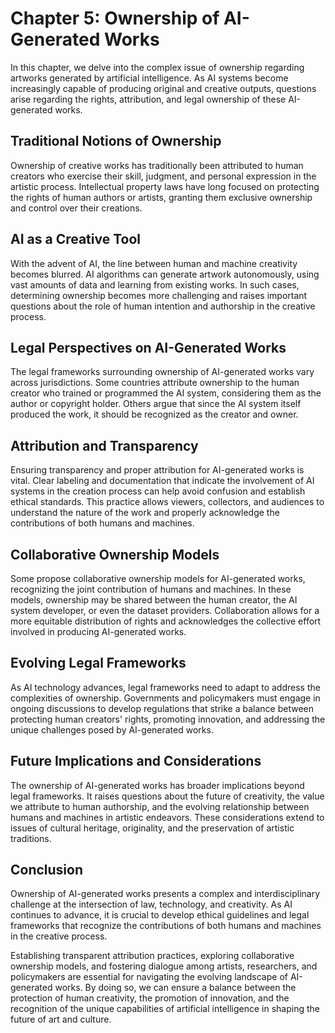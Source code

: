 Chapter 5: Ownership of AI-Generated Works
==========================================

In this chapter, we delve into the complex issue of ownership regarding artworks generated by artificial intelligence. As AI systems become increasingly capable of producing original and creative outputs, questions arise regarding the rights, attribution, and legal ownership of these AI-generated works.

Traditional Notions of Ownership
--------------------------------

Ownership of creative works has traditionally been attributed to human creators who exercise their skill, judgment, and personal expression in the artistic process. Intellectual property laws have long focused on protecting the rights of human authors or artists, granting them exclusive ownership and control over their creations.

AI as a Creative Tool
---------------------

With the advent of AI, the line between human and machine creativity becomes blurred. AI algorithms can generate artwork autonomously, using vast amounts of data and learning from existing works. In such cases, determining ownership becomes more challenging and raises important questions about the role of human intention and authorship in the creative process.

Legal Perspectives on AI-Generated Works
----------------------------------------

The legal frameworks surrounding ownership of AI-generated works vary across jurisdictions. Some countries attribute ownership to the human creator who trained or programmed the AI system, considering them as the author or copyright holder. Others argue that since the AI system itself produced the work, it should be recognized as the creator and owner.

Attribution and Transparency
----------------------------

Ensuring transparency and proper attribution for AI-generated works is vital. Clear labeling and documentation that indicate the involvement of AI systems in the creation process can help avoid confusion and establish ethical standards. This practice allows viewers, collectors, and audiences to understand the nature of the work and properly acknowledge the contributions of both humans and machines.

Collaborative Ownership Models
------------------------------

Some propose collaborative ownership models for AI-generated works, recognizing the joint contribution of humans and machines. In these models, ownership may be shared between the human creator, the AI system developer, or even the dataset providers. Collaboration allows for a more equitable distribution of rights and acknowledges the collective effort involved in producing AI-generated works.

Evolving Legal Frameworks
-------------------------

As AI technology advances, legal frameworks need to adapt to address the complexities of ownership. Governments and policymakers must engage in ongoing discussions to develop regulations that strike a balance between protecting human creators' rights, promoting innovation, and addressing the unique challenges posed by AI-generated works.

Future Implications and Considerations
--------------------------------------

The ownership of AI-generated works has broader implications beyond legal frameworks. It raises questions about the future of creativity, the value we attribute to human authorship, and the evolving relationship between humans and machines in artistic endeavors. These considerations extend to issues of cultural heritage, originality, and the preservation of artistic traditions.

Conclusion
----------

Ownership of AI-generated works presents a complex and interdisciplinary challenge at the intersection of law, technology, and creativity. As AI continues to advance, it is crucial to develop ethical guidelines and legal frameworks that recognize the contributions of both humans and machines in the creative process.

Establishing transparent attribution practices, exploring collaborative ownership models, and fostering dialogue among artists, researchers, and policymakers are essential for navigating the evolving landscape of AI-generated works. By doing so, we can ensure a balance between the protection of human creativity, the promotion of innovation, and the recognition of the unique capabilities of artificial intelligence in shaping the future of art and culture.
